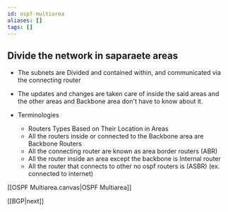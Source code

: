 ```yaml
---
id: ospf-multiarea
aliases: []
tags: []
---
```



## Divide the network in saparaete areas
-  The subnets are Divided and contained within, and communicated via the connecting router
-  The updates and changes are taken care of inside the said areas and the other areas and Backbone area don't have to know about it.

- Terminologies
  -  Routers Types Based on Their Location in Areas
    - All the routers inside or connected to the Backbone area are Backbone Routers
    - All the connecting router are known as area border routers (ABR)
    - All the router inside an area except the backbone is Internal router 
    - All the router that connects to other no ospf routers is (ASBR) (ex. connected to internet)

[[OSPF Multiarea.canvas|OSPF Multiarea]]


[[BGP|next]]
